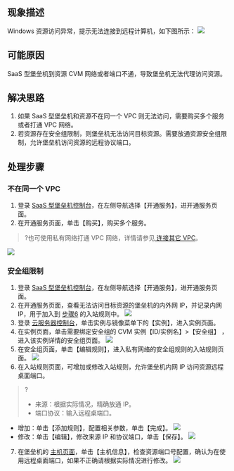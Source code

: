 ## 现象描述
Windows 资源访问异常，提示无法连接到远程计算机，如下图所示：
![](https://main.qcloudimg.com/raw/614b95cb6726b22b6a1e8b89a575fe30.png)
## 可能原因
SaaS 型堡垒机到资源 CVM 网络或者端口不通，导致堡垒机无法代理访问资源。



## 解决思路
1. 如果 SaaS 型堡垒机和资源不在同一个 VPC 则无法访问，需要购买多个服务或者打通 VPC 网络。
2. 若资源存在安全组限制，则堡垒机无法访问目标资源。需要放通资源安全组限制，允许堡垒机访问资源的远程协议端口。

## 处理步骤
### 不在同一个 VPC 
1. 登录 [ SaaS 型堡垒机控制台](https://console.cloud.tencent.com/bh)，在左侧导航选择【开通服务】，进开通服务页面。
2. 在开通服务页面，单击【购买】，购买多个服务。
>?也可使用私有网络打通 VPC 网络，详情请参见[ 连接其它 VPC](https://cloud.tencent.com/document/product/215/36698)。
>
![](https://main.qcloudimg.com/raw/69fcb15684fb73ddfa46c9e3aa5cbb62.png)

### 安全组限制
1. 登录 [ SaaS 型堡垒机控制台](https://console.cloud.tencent.com/bh)，在左侧导航选择【开通服务】，进开通服务页面。
2. 在开通服务页面，查看无法访问目标资源的堡垒机的内外网 IP，并记录内网 IP，用于加入到 [步骤6](#step6) 的入站规则中。
![](https://main.qcloudimg.com/raw/cb5b6e447b1c1c8f810f80d3ee97382f.png)
3. 登录 [云服务器控制台](https://console.cloud.tencent.com/cvm/instance/index?rid=1)，单击实例与镜像菜单下的【实例】，进入实例页面。
4. 在实例页面，单击需要绑定安全组的 CVM 实例【ID/实例名】>【安全组】 ，进入该实例详情的安全组页面。
![](https://main.qcloudimg.com/raw/df81eea452d7ebc60dfe82d1c4d91d2d.png)
5. 在安全组页面，单击【编辑规则】，进入私有网络的安全组规则的入站规则页面。
![](https://main.qcloudimg.com/raw/40254a33b9b9384566c93f229f8c4147.png)
6. 在入站规则页面，可增加或修改入站规则，允许堡垒机内网 IP 访问资源远程桌面端口。[](id:step6)
>?
>- 来源：根据实际情况，精确放通 IP。
>- 端口协议：输入远程桌端口。
> 
 - 增加：单击【添加规则】，配置相关参数，单击【完成】。
 ![](https://main.qcloudimg.com/raw/635c96a353d9b150250705474343a997.png)
 - 修改：单击【编辑】，修改来源 IP 和协议端口，单击【保存】。
 ![](https://main.qcloudimg.com/raw/a599198f286bea9c4243e8b6caee098a.png)
7. 在堡垒机的 [主机页面](https://console.cloud.tencent.com/bh/host)，单击【主机信息】，检查资源端口号配置，确认为在使用远程桌面端口，如果不正确请根据实际情况进行修改。
![](https://main.qcloudimg.com/raw/3ba9a08b77fc4378be3c414fbcd8c2cb.png)

